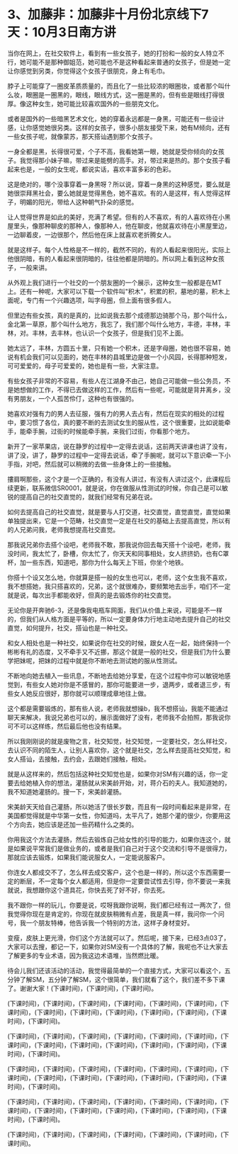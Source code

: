 # 3、加藤非：加藤非十月份北京线下7天：10月3日南方讲

当你在网上，在社交软件上，看到有一些女孩子，她的打扮和一般的女人特立不行，她可能不是那种御姐范，她可能也不是这种看起来普通的女孩子，但是她一定让你感觉到另类，你觉得这个女孩子很朋克，身上有毛巾。

脖子上可能穿了一圈皮革质质量的，而且化了一些比较浓的眼圈妆，或者那个叫什么妆，眼圈是一圈黑的，眼线，眼线方式，这一圈是黑的，但有些是眼线打得很厚。像这种女生，她可能比较喜欢国外的一些朋克文化。

或者是国外的一些暗黑艺术文化，她的穿着永远都是一身黑，可能还有一些设计感，让你感觉她很另类。这样的女孩子，很多小朋友接受下来，她有M倾向，还有一些女孩子呢，就像蒙苏，那天搭讪遇到那个女孩子。

一身全都是黑，长得很可爱，个子不高，我看她第一眼，她就是受你倾向的女孩子。我觉得那小妹子嘛，带过来是能劈的高手。对，带过来是热的。那个女孩子看起来也是，一般的女生呢，都说实话，喜欢丰富多彩的色彩。

这是绝对的，哪个没事穿着一身黑呀？所以说，穿着一身黑的这种感觉，要么就是她很崇拜黑社会，要么她就是觉得黑色，她不喜欢。有的人是这样，有人觉得这样子，明媚的阳光，带给人这种朝气扑朵的感觉。

让人觉得世界是如此的美好，充满了希望。但有的人不喜欢，有的人喜欢待在小黑屋里头，像那种聊皮的那种人，像那种人，他在聊皮，他就喜欢待在小黑屋里边，一边聊着皮，一边很那个，然后他在床上就喜欢老折腾女人。

就是这样子。每个人性格是不一样的，截然不同的，有的人看起来很阳光，实际上他很阴暗，有的人看起来很阴暗的，往往他都是阴暗的。所以网上看到这种女孩子，一般来讲。

从外观上我们进行一个社交的一个朋友圈的一个展示，这种女生一般都是在MT上。还有一种呢，大家可以下载一个软件叫"积木"，积累的积，墓地的墓，积木上面呢，专门有一个兴趣选项，叫字母圈，但上面有很多假人。

但里边有些女孩，真的是真的，比如说我去那个成德那边骑那个马，那个叫什么，金北第一草原，那个叫什么地方，我忘了，我们那个叫什么地方，丰德，丰林，丰林，对。丰林，去丰林，也认识一个女孩子，但是我们见不上面。

她太远了，丰林，方圆五十里，只有她一个积木，还是字母圈，她也很不容易，她说有机会我们可以见面的，她在丰林的县城里边是做一个小风园，长得那种短发，可可爱爱的，母子可爱爱的，她也是有一些，大家注意。

有些女孩子非常的不容易，有些人在江湖身不由己，她自己可能做一些公务员，不是她想做的工作，不得已去做这样的工作，然后有一些呢，可能就是背井离乡，没有男朋友，一个人孤苦伶仃，这种也有很强的。

她喜欢对强有力的男人去征服，强有力的男人去占有，然后在现实的相处的过程中，要习惯了各位，真的要不断的去测试女生的服从性，这个很重要，比如说能牵手，能牵手腕，过街的时候能牵手腕，来我们过街，你看那个地方。

新开了一家苹果店，说在静罗的过程中一定得去说话，这前两天讲课也讲了没有，讲了没，讲了，静罗的过程中一定得去说话，牵了手腕呢，就可以下意识牵一下小手指，对吧，然后就可以稍微的去做一些身体上的一些接触。

摟肩啊那些，这个才是一个正确的，有没有人讲过，有没有人讲过这个，此课程后续更新，联系微信SR0001，就是说，你在做服从性测试的时候，你自己是可以敏锐的提高自己的社交直觉的，就我们经常有兄弟在说。

如何去提高自己的社交直觉，就是要与人打交道，社交直觉，直觉直觉，直觉如果单独提出来，它是一个范畴，社交直觉一定是在社交的基础上去提高直觉，所以有的人兄弟问我，老师我想提高社交直觉。

那我说兄弟你去搭个设吧，老师我不敢，那我说你回去每天搭十个设吧，老师，我没时间，我太忙了，卧槽，你太忙了，你天天和同事相处，女人挤挤奶，也有C罩杯，加一些东西，知道吧，那你为什么每天上下班，你坐个地铁。

你搭十个设又怎么地，你就算是搭一般的女生也可以，老师，这个女生我不喜欢，我不想搭她，我只搭喜欢的，兄弟，这个就很难办，要频繁地去出手，咱们不一定就是说，每次出手都能收好，但真的是去锻炼你的社交直觉。

无论你是开奔驰6-3，还是像我电瓶车网面，我们从价值上来说，可能是不一样的，但我们从人格方面是平等的，所以一定要身体力行地主动地去提升自己的社交直觉，如何提升，社交，搭讪也是一种社交。

和女人相处也是一种社交，如果说你在社交的时候，跟女人在一起，始终保持一个彬彬有礼的态度，又不牵手又不近挪，那这个就是一般的社交，但是我们为什么要学把妹呢，把妹的过程中就是你不断地去测试她的服从性测试。

不断地向她去植入一些讯息，不断地去给她分享爱，在这个过程中你可以敏锐地感觉到，有些女人她对你是不感冒的，那你可能要进一步，退两步，或者退三步，有些女人她反应很好，那你就可以顺理成章地往上做。

这个都是需要锻炼的，那有些人说，老师我就想操b，我不想搭讪，我能不能通过聊天来解决，我说兄弟也可以的，展示面做好了没有，老师我不会拍照，那我说你可不可以这样练，然后最后他也没有结果。

所以我刚刚说的就是废物之言，社交知觉，社交知觉，一定要社交，怎么样社交，去认识不同的陌生人，让别人喜欢你，这个就是社交，怎么样去提高社交知觉，和女人搭讪，去接触，去约会，去跟她们接触，相处。

就是从这样来的，然后包括这种社交知觉也是，如果你对SM有兴趣的话，你一定要去给她植入你的想法，灌肠就从宋美龄开始，对，蒋介石的夫人。我知道她的，我不知道她灌肠的。搜一下，宋美龄灌肠。

宋美龄天天给自己灌肠，所以她活了很长岁数，而且有一段时间看起来是非常，在美国都觉得就是中华第一女性，你知道吗，太平凡了，她那个灌的很少，你要用这个方向去，她应该是还加一些药精什么之类的。

你用我这个方法去灌肠，然后去锻炼自己给女性的引导的能力，如果你连这个，就是如果说平常我们是做业务的，或者是我们自己对于这个交流和引导不是很得力，那就应该去锻炼，如果我们能说服女人，一定能说服客户。

你连女人都成交不了，怎么样去成交客户，这个也是一样的，所以这个东西需要一定的断层，不一定每个女人都适用，但是你一定要尝试性去引导，你不要说一来我就说，我想跟你这个道具花，你快去死了好不好，你去死。

我不跟你一样的玩儿，你要是说，哎呀我跟你说啊，我们都已经有过一两次了，但我觉得你现在是肯定的，你现在就皮肤稍微有点差，我是真一样，我问你一个问号，我一个朋友特棒，他告诉我一个特别的方法，这样子身材变好。

变瘦，皮肤上更光滑，你们这个方法就可以了。然后呢，接下来，已经3点03了，大家可以去搜，都记一下，如果你对SM没有一个具体的了解，我呢也不让大家去了解更多的专业术语，因为我这边术语堆，当然燃比暖。

待会儿我们还该活动的活动，我觉得最简单的一个直接方式，大家可以看这个，五分钟了解SM，五分钟了解SM，这个很简单，我们就看了这个，我们差不多下课了。谢谢大家！(下课时间)，(下课时间)，(下课时间)。

(下课时间)，(下课时间)，(下课时间)，(下课时间)，(下课时间)，(下课时间)，(下课时间)，(下课时间)，(下课时间)，(下课时间)，(下课时间)，(下课时间)，(下课时间)，(下课时间)。

(下课时间)，(下课时间)，(下课时间)，(下课时间)，(下课时间)，(下课时间)，(下课时间)，(下课时间)，(下课时间)，(下课时间)，(下课时间)，(下课时间)，(下课时间)，(下课时间)。

(下课时间)，(下课时间)，(下课时间)，(下课时间)，(下课时间)，(下课时间)，(下课时间)，(下课时间)，(下课时间)，(下课时间)，(下课时间)，(下课时间)，(下课时间)，(下课时间)。

(下课时间)，(下课时间)，(下课时间)，(下课时间)，(下课时间)，(下课时间)，(下课时间)，(下课时间)，(下课时间)，(下课时间)，(下课时间)，(下课时间)，(下课时间)，(下课时间)。

(下课时间)，(下课时间)，(下课时间)，(下课时间)，(下课时间)，(下课时间)，(下课时间)。